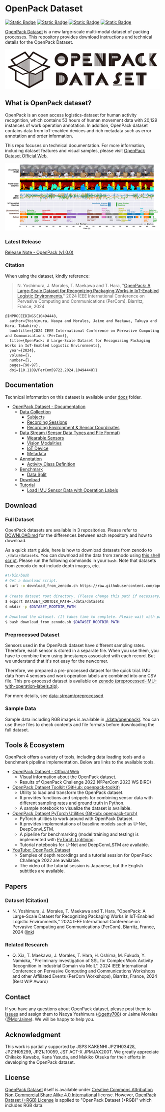 # OpenPack Dataset

[![Static Badge](<https://img.shields.io/badge/Paper-IEEE_(PerCom2024)-blue?style=flat>)](https://ieeexplore.ieee.org/abstract/document/10494448)
[![Static Badge](https://img.shields.io/badge/Paper-arXiv:3A3A2212.11152-red?style=flat)](https://arxiv.org/abs/2212.11152)
[![Static Badge](https://img.shields.io/badge/Project-OpenPack_Dataset_Web-lightbrown?style=flat&labelColor=716140&color=eaddcf)](https://open-pack.github.io/)
[![Static Badge](https://img.shields.io/badge/Latest_Release-v1.0.0-lightbrown?style=flat)](https://github.com/open-pack/openpack-dataset/tree/main/release/v1.0.0)

[OpenPack Dataset](https://open-pack.github.io/) is a new large-scale multi-modal dataset of packing processes.
This repository provides download instructions and technical details for the OpenPack Dataset.

![OpenPack Dataset Log](./assets/dataset/OpenPackDataset-black.png)

## What is OpenPack dataset?

OpenPack is an open access logistics-dataset for human activity recognition, which contains 53 hours of human movement data with 20,129 instances of work operation annotation.
In addition, OpenPack dataset contains data from IoT-enabled devices and rich metadata such as error annotation and order information.

This repo focuses on technical documentation.
For more information, including dataset features and visual samples, please visit [OpenPack Dataset Official Web](https://open-pack.github.io/).

![OpenPack__KeyVisual](./assets/dataset/OpenPack__KeyVisual.png)

### Latest Release

[Release Note - OpenPack (v1.0.0)](./release/v1.0.0/)

### Citation

When using the dataset, kindly reference:

> N. Yoshimura, J. Morales, T. Maekawa and T. Hara, "[OpenPack: A Large-Scale Dataset for Recognizing Packaging Works in IoT-Enabled Logistic Environments](https://ieeexplore.ieee.org/abstract/document/10494448)," 2024 IEEE International Conference on Pervasive Computing and Communications (PerCom), Biarritz, France, 2024

```text
@INPROCEEDINGS{10494448,
  author={Yoshimura, Naoya and Morales, Jaime and Maekawa, Takuya and Hara, Takahiro},
  booktitle={2024 IEEE International Conference on Pervasive Computing and Communications (PerCom)},
  title={OpenPack: A Large-Scale Dataset for Recognizing Packaging Works in IoT-Enabled Logistic Environments},
  year={2024},
  volume={},
  number={},
  pages={90-97},
  doi={10.1109/PerCom59722.2024.10494448}}
```

## Documentation

Technical information on this dataset is available under [docs](./docs/) folder.

- [OpenPack Dataset - Documentation](./docs/)
  - [Data Collection](./docs/data-collection/)
    - [Subjects](./docs/data-collection/subjects.md)
    - [Recording Sessions](./docs/data-collection/sessions.md)
    - [Recording Environment & Sensor Coordinates](./docs/data-collection/environment.md)
  - [Data Stream (Sensor Data Types and File Format)](./docs/data-stream/)
    - [Wearable Sensors](./docs/data-stream/wearables.md)
    - [Vision Modalities](./docs/data-stream/vision.md)
    - [IoT Device](./docs/data-stream/iot.md)
    - [Metadata](./docs/data-stream/metadata.md)
  - [Annotation](./docs/annotation/)
    - [Activity Class Definition](./docs/annotation/activity-class.md)
  - [Benchmark](./docs/benchmark/)
    - [Data Split](./docs/benchmark/data-split.md)
  - [Download](./docs/DOWNLOAD.md)
  - [Tutorial](./docs/tutorials/)
    - [Load IMU Sensor Data with Operation Labels](./docs/tutorials/load-imu-with-operation-labels.md)

## Download

### Full Dataset

OpenPack datasets are available in 3 repositories.
Please refer to [DOWNLOAD.md](./docs/DOWNLOAD.md) for the differences between each repository and how to download.

As a quick start guide, here is how to download datasets from zenodo to `./data/datasets`.
You can download all the data from zenodo using [this shell script](./release/v1.0.0/download_from_zenodo.sh). Please run the following commands in your `bash`.
Note that datasets from zenodo do not include depth images, etc.

```bash
#!/bin/bash
# Get a download script.
$ curl -o download_from_zenodo.sh https://raw.githubusercontent.com/open-pack/openpack-dataset/main/release/v1.0.0/download_from_zenodo.sh

# Create dataset root directory. (Please change this path if necessary)
$ export DATASET_ROOTDIR_PATH=./data/datasets
$ mkdir -p $DATASET_ROOTDIR_PATH

# Download the dataset. (It takes time to complete. Please wait with patience...)
$ bash download_from_zenodo.sh $DATASET_ROOTDIR_PATH
```

### Preprocessed Dataset

Sensors used in the OpenPack dataset have different sampling rates.
Therefore, each sensor is stored in a separate file. When you use them, you have to combine them using timestamps associated with each record. But we understand that it's not easy for the newcomer.

Therefore, we prepared a pre-processed dataset for the quick trial.
IMU data from 4 sensors and work operation labels are combined into one CSV file.
This pre-processd dataset is available on [zenodo (preprocessed-IMU-with-operation-labels.zip)](https://zenodo.org/records/8145223).

For more details, see [data-stream/preprocessed](./docs/data-stream/preprocessed.md).

### Sample Data

Sample data including RGB images is available in [./data/openpack/](./data/openpack/).
You can use these files to check contents and file formats before downloading the full dataset.

## Tools & Ecosystem

OpenPack offers a variety of tools, including data loading tools and a benchmark pipeline implementation.
Below are links to the available tools.

- [OpenPack Dataset - Official Web](https://open-pack.github.io/)
  - Visual information about the OpenPack dataset.
  - Results of OpenPack Challenge 2022 (@PerCom 2023 WS BiRD)
- [OpenPack Dataset Toolkit (GitHub: openpack-toolkit)](https://github.com/open-pack/openpack-toolkit)
  - Utility to load and transform the OpenPack dataset.
  - It provides functions and snippets for combining sensor data with different sampling rates and ground truth in Python.
  - A sample notebook to visualize the dataset is available.
- [OpenPack Dataset PyTorch Utilities (GitHub: openpack-torch)](https://github.com/open-pack/openpack-torch)
  - PyTorch utilities to work around with OpenPack Dataset.
  - It provides implementations of baseline models such as U-Net, DeepConvLSTM.
  - A pipeline for benchmarking (model training and testing) is implemented with [PyTorch Lightning](https://github.com/Lightning-AI/pytorch-lightning).
  - Tutorial notebooks for U-Net and DeepConvLSTM are available.
- [YouTube: OpenPack Dataset](https://youtube.com/@openpackdataset6864?si=2VemMXqnXexe_f-4)
  - Samples of depth recordings and a tutorial session for OpenPack Challenge 2022 are available.
  - The video of the tutorial session is Japanese, but the English subtitles are available.

## Papers

### Dataset (Citation)

- N. Yoshimura, J. Morales, T. Maekawa and T. Hara, "OpenPack: A Large-Scale Dataset for Recognizing Packaging Works in IoT-Enabled Logistic Environments," 2024 IEEE International Conference on Pervasive Computing and Communications (PerCom), Biarritz, France, 2024 ([link](https://ieeexplore.ieee.org/abstract/document/10494448))

### Related Research

- Q. Xia, T. Maekawa, J. Morales, T. Hara, H. Oshima, M. Fukuda, Y. Namioka, "Preliminary investigation of SSL for Complex Work Activity Recognition in Industrial Domain via MoIL", 2024 IEEE International Conference on Pervasive Computing and Communications Workshops and other Affiliated Events (PerCom Workshops), Biarritz, France, 2024 (Best WIP Award)

## Contact

If you have any questions about OpenPack dataset, please post them to [Issues](https://github.com/open-pack/openpack-dataset/issues) and assign them to Naoya Yoshimura ([@getty708](https://github.com/getty708)) or Jaime Morales ([@MorJaime](https://github.com/MorJaime)).
We will be happy to help you.

## Acknowledgment

This work is partially supported by JSPS KAKENHI JP21H03428, JP21H05299, JP21J10059, JST ACT-X JPMJAX200T.
We greatly appreciate Chikako Kawabe, Kana Yasuda, and Makiko Otsuka for their efforts in developing the OpenPack dataset.

## License

[OpenPack Dataset](https://doi.org/10.5281/zenodo.5909086) itself is available under [Creative Commons Attribution Non Commercial Share Alike 4.0 International](https://creativecommons.org/licenses/by-nc-sa/4.0/legalcode) license.
However, [OpenPack Dataset (+RGB) License](./licenses/OPENPACK_DATASET_RGB_LICENSE.md) is applied to "OpenPack Dataset (+RGB)" which includes RGB data.
